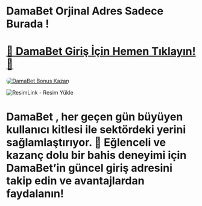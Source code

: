 # DamaBet Orjinal Adres Sadece Burada !

# <a href="https://cutt.ly/DamabetLink" title="DamaBet Giriş Adresi">🔗 DamaBet Giriş İçin Hemen Tıklayın!🔗</a>

<a href="https://cutt.ly/DamabetLink" title="DamaBet Bonus Fırsatları">
    <img src="https://i.ibb.co/5K7Ks6w/zzzz3.gif" alt="DamaBet Bonus Kazan" style="max-width:100%; height:auto; border-radius:8px;">
</a>
<div class="description">

<img src="https://r.resimlink.com/wQDc_iYvo36k.jpg" title="ResimLink - Resim Yükle" alt="ResimLink - Resim Yükle"></a>
 
# <p>DamaBet , her geçen gün büyüyen kullanıcı kitlesi ile sektördeki yerini sağlamlaştırıyor. 🌟 Eğlenceli ve kazanç dolu bir bahis deneyimi için DamaBet’in güncel giriş adresini takip edin ve avantajlardan faydalanın!</p>

